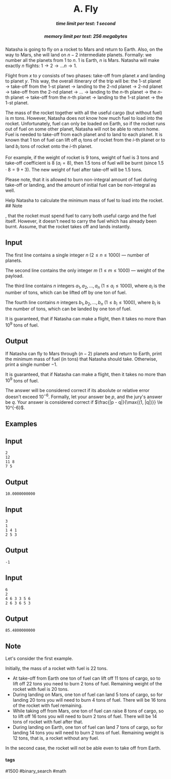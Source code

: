 <h1 style='text-align: center;'> A. Fly</h1>

<h5 style='text-align: center;'>time limit per test: 1 second</h5>
<h5 style='text-align: center;'>memory limit per test: 256 megabytes</h5>

Natasha is going to fly on a rocket to Mars and return to Earth. Also, on the way to Mars, she will land on $n - 2$ intermediate planets. Formally: we number all the planets from $1$ to $n$. $1$ is Earth, $n$ is Mars. Natasha will make exactly $n$ flights: $1 \to 2 \to \ldots n \to 1$.

Flight from $x$ to $y$ consists of two phases: take-off from planet $x$ and landing to planet $y$. This way, the overall itinerary of the trip will be: the $1$-st planet $\to$ take-off from the $1$-st planet $\to$ landing to the $2$-nd planet $\to$ $2$-nd planet $\to$ take-off from the $2$-nd planet $\to$ $\ldots$ $\to$ landing to the $n$-th planet $\to$ the $n$-th planet $\to$ take-off from the $n$-th planet $\to$ landing to the $1$-st planet $\to$ the $1$-st planet.

The mass of the rocket together with all the useful cargo (but without fuel) is $m$ tons. However, Natasha does not know how much fuel to load into the rocket. Unfortunately, fuel can only be loaded on Earth, so if the rocket runs out of fuel on some other planet, Natasha will not be able to return home. Fuel is needed to take-off from each planet and to land to each planet. It is known that $1$ ton of fuel can lift off $a_i$ tons of rocket from the $i$-th planet or to land $b_i$ tons of rocket onto the $i$-th planet. 

For example, if the weight of rocket is $9$ tons, weight of fuel is $3$ tons and take-off coefficient is $8$ ($a_i = 8$), then $1.5$ tons of fuel will be burnt (since $1.5 \cdot 8 = 9 + 3$). The new weight of fuel after take-off will be $1.5$ tons. 

Please note, that it is allowed to burn non-integral amount of fuel during take-off or landing, and the amount of initial fuel can be non-integral as well.

Help Natasha to calculate the minimum mass of fuel to load into the rocket. ## Note

, that the rocket must spend fuel to carry both useful cargo and the fuel itself. However, it doesn't need to carry the fuel which has already been burnt. Assume, that the rocket takes off and lands instantly.

## Input

The first line contains a single integer $n$ ($2 \le n \le 1000$) — number of planets.

The second line contains the only integer $m$ ($1 \le m \le 1000$) — weight of the payload.

The third line contains $n$ integers $a_1, a_2, \ldots, a_n$ ($1 \le a_i \le 1000$), where $a_i$ is the number of tons, which can be lifted off by one ton of fuel.

The fourth line contains $n$ integers $b_1, b_2, \ldots, b_n$ ($1 \le b_i \le 1000$), where $b_i$ is the number of tons, which can be landed by one ton of fuel. 

It is guaranteed, that if Natasha can make a flight, then it takes no more than $10^9$ tons of fuel.

## Output

If Natasha can fly to Mars through $(n - 2)$ planets and return to Earth, print the minimum mass of fuel (in tons) that Natasha should take. Otherwise, print a single number $-1$.

It is guaranteed, that if Natasha can make a flight, then it takes no more than $10^9$ tons of fuel.

The answer will be considered correct if its absolute or relative error doesn't exceed $10^{-6}$. Formally, let your answer be $p$, and the jury's answer be $q$. Your answer is considered correct if $\frac{|p - q|}{\max{(1, |q|)}} \le 10^{-6}$.

## Examples

## Input


```
2  
12  
11 8  
7 5  

```
## Output


```
10.0000000000  

```
## Input


```
3  
1  
1 4 1  
2 5 3  

```
## Output


```
-1  

```
## Input


```
6  
2  
4 6 3 3 5 6  
2 6 3 6 5 3  

```
## Output


```
85.4800000000  

```
## Note

Let's consider the first example.

Initially, the mass of a rocket with fuel is $22$ tons.

* At take-off from Earth one ton of fuel can lift off $11$ tons of cargo, so to lift off $22$ tons you need to burn $2$ tons of fuel. Remaining weight of the rocket with fuel is $20$ tons.
* During landing on Mars, one ton of fuel can land $5$ tons of cargo, so for landing $20$ tons you will need to burn $4$ tons of fuel. There will be $16$ tons of the rocket with fuel remaining.
* While taking off from Mars, one ton of fuel can raise $8$ tons of cargo, so to lift off $16$ tons you will need to burn $2$ tons of fuel. There will be $14$ tons of rocket with fuel after that.
* During landing on Earth, one ton of fuel can land $7$ tons of cargo, so for landing $14$ tons you will need to burn $2$ tons of fuel. Remaining weight is $12$ tons, that is, a rocket without any fuel.

In the second case, the rocket will not be able even to take off from Earth.



#### tags 

#1500 #binary_search #math 